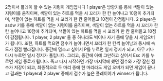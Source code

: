 2명이서 플레이 할 수 있는 지렁이 게임입니다 
1 player은 방향키를 통해 색깔이 있는 지렁이를 움직이며, 색깔이 있는 하트를 먹을 시 꼬리가 한 칸 늘어나고 10점이 추가되며, 색깔이 없는 하트를 먹을 시 꼬리가 한 칸 줄어들고 10점이 감점됩니다.
2 player은 asdw 키를 통해 색깔이 없는 지렁이를 움직이며, 색깔이 없는 하트를 먹을 시 꼬리가 한 칸 늘어나고 10점에 추가되며, 색깔이 있는 하트를 먹을 시 꼬리가 한 칸 줄어들고 10점이 감점됩니다.
1 player, 2 player 둘 중 하나라도 벽이나 자기 몸에 닿을 시 게임오버가 됩니다.
또한, 하트를 먹으면 점수가 늘어나면서 꼬리가 한 칸씩 늘어남과 동시에 속도가 점점 빨라집니다.
중간에 멈추고 싶어서 P를 누르면 일시 정지가 되고, 아무 키나 다시 누르면 일시 정지가 풀립니다. 그리고, 중간에 아예 그만하고 싶어서 Esc 키를 누르면 게임 종료가 됩니다. 
죽고 다시 시작하면 가장 마지막에 했던 점수와 가장 잘한 점수가 저장이 되고, 최종적으로 두 마리 중에 한 마리라도 게임 오버가 되면 게임이 끝나고 결과는 1 player과 2 player 중에서 점수가 높은 플레이어가 winner가 됩니다.